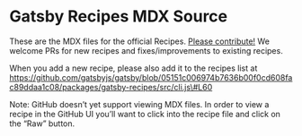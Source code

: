 Gatsby Recipes MDX Source
=========================

These are the MDX files for the official Recipes. [Please contribute!](https://www.gatsbyjs.org/contributing/how-to-contribute/) We welcome PRs for new recipes and fixes/improvements to existing recipes.

When you add a new recipe, please also add it to the recipes list at https://github.com/gatsbyjs/gatsby/blob/05151c006974b7636b00f0cd608fac89ddaa1c08/packages/gatsby-recipes/src/cli.js\#L60

Note: GitHub doesn’t yet support viewing MDX files. In order to view a recipe in the GitHub UI you’ll want to click into the recipe file and click on the “Raw” button.
